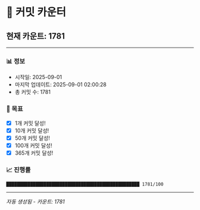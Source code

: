 # 🔢 커밋 카운터

## 현재 카운트: 1781

---

### 📊 정보
- 시작일: 2025-09-01
- 마지막 업데이트: 2025-09-01 02:00:28
- 총 커밋 수: 1781

### 🎯 목표
- [x] 1개 커밋 달성!
- [x] 10개 커밋 달성!
- [x] 50개 커밋 달성!
- [x] 100개 커밋 달성!
- [x] 365개 커밋 달성!

### 📈 진행률
```
██████████████████████████████████████████████████ 1781/100
```

---
*자동 생성됨 - 카운트: 1781*
